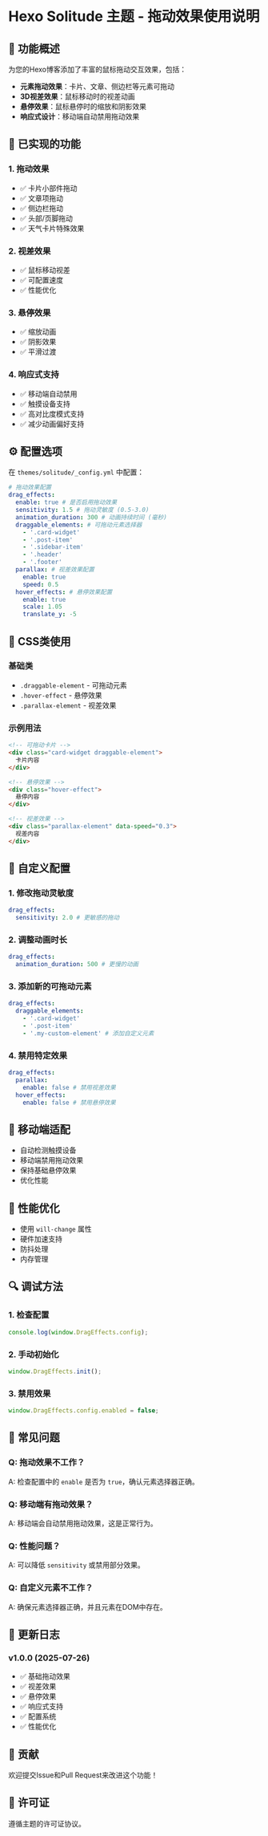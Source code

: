 # Hexo Solitude 主题 - 拖动效果使用说明

## 🎯 **功能概述**

为您的Hexo博客添加了丰富的鼠标拖动交互效果，包括：
- **元素拖动效果**：卡片、文章、侧边栏等元素可拖动
- **3D视差效果**：鼠标移动时的视差动画
- **悬停效果**：鼠标悬停时的缩放和阴影效果
- **响应式设计**：移动端自动禁用拖动效果

## 🚀 **已实现的功能**

### 1. **拖动效果**
- ✅ 卡片小部件拖动
- ✅ 文章项拖动
- ✅ 侧边栏拖动
- ✅ 头部/页脚拖动
- ✅ 天气卡片特殊效果

### 2. **视差效果**
- ✅ 鼠标移动视差
- ✅ 可配置速度
- ✅ 性能优化

### 3. **悬停效果**
- ✅ 缩放动画
- ✅ 阴影效果
- ✅ 平滑过渡

### 4. **响应式支持**
- ✅ 移动端自动禁用
- ✅ 触摸设备支持
- ✅ 高对比度模式支持
- ✅ 减少动画偏好支持

## ⚙️ **配置选项**

在 `themes/solitude/_config.yml` 中配置：

```yaml
# 拖动效果配置
drag_effects:
  enable: true # 是否启用拖动效果
  sensitivity: 1.5 # 拖动灵敏度 (0.5-3.0)
  animation_duration: 300 # 动画持续时间 (毫秒)
  draggable_elements: # 可拖动元素选择器
    - '.card-widget'
    - '.post-item'
    - '.sidebar-item'
    - '.header'
    - '.footer'
  parallax: # 视差效果配置
    enable: true
    speed: 0.5
  hover_effects: # 悬停效果配置
    enable: true
    scale: 1.05
    translate_y: -5
```

## 🎨 **CSS类使用**

### 基础类
- `.draggable-element` - 可拖动元素
- `.hover-effect` - 悬停效果
- `.parallax-element` - 视差效果

### 示例用法
```html
<!-- 可拖动卡片 -->
<div class="card-widget draggable-element">
  卡片内容
</div>

<!-- 悬停效果 -->
<div class="hover-effect">
  悬停内容
</div>

<!-- 视差效果 -->
<div class="parallax-element" data-speed="0.3">
  视差内容
</div>
```

## 🔧 **自定义配置**

### 1. **修改拖动灵敏度**
```yaml
drag_effects:
  sensitivity: 2.0 # 更敏感的拖动
```

### 2. **调整动画时长**
```yaml
drag_effects:
  animation_duration: 500 # 更慢的动画
```

### 3. **添加新的可拖动元素**
```yaml
drag_effects:
  draggable_elements:
    - '.card-widget'
    - '.post-item'
    - '.my-custom-element' # 添加自定义元素
```

### 4. **禁用特定效果**
```yaml
drag_effects:
  parallax:
    enable: false # 禁用视差效果
  hover_effects:
    enable: false # 禁用悬停效果
```

## 📱 **移动端适配**

- 自动检测触摸设备
- 移动端禁用拖动效果
- 保持基础悬停效果
- 优化性能

## 🎯 **性能优化**

- 使用 `will-change` 属性
- 硬件加速支持
- 防抖处理
- 内存管理

## 🔍 **调试方法**

### 1. **检查配置**
```javascript
console.log(window.DragEffects.config);
```

### 2. **手动初始化**
```javascript
window.DragEffects.init();
```

### 3. **禁用效果**
```javascript
window.DragEffects.config.enabled = false;
```

## 🐛 **常见问题**

### Q: 拖动效果不工作？
A: 检查配置中的 `enable` 是否为 `true`，确认元素选择器正确。

### Q: 移动端有拖动效果？
A: 移动端会自动禁用拖动效果，这是正常行为。

### Q: 性能问题？
A: 可以降低 `sensitivity` 或禁用部分效果。

### Q: 自定义元素不工作？
A: 确保元素选择器正确，并且元素在DOM中存在。

## 📝 **更新日志**

### v1.0.0 (2025-07-26)
- ✅ 基础拖动效果
- ✅ 视差效果
- ✅ 悬停效果
- ✅ 响应式支持
- ✅ 配置系统
- ✅ 性能优化

## 🤝 **贡献**

欢迎提交Issue和Pull Request来改进这个功能！

## 📄 **许可证**

遵循主题的许可证协议。 